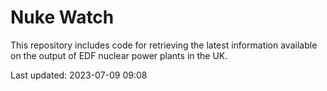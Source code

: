 # Nuke Watch

This repository includes code for retrieving the latest information available on the output of EDF nuclear power plants in the UK.

Last updated: 2023-07-09 09:08
